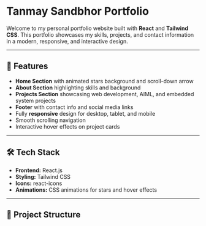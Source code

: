 # Tanmay Sandbhor Portfolio

Welcome to my personal portfolio website built with **React** and **Tailwind CSS**. This portfolio showcases my skills, projects, and contact information in a modern, responsive, and interactive design.

---

## 🚀 Features

- **Home Section** with animated stars background and scroll-down arrow
- **About Section** highlighting skills and background
- **Projects Section** showcasing web development, AIML, and embedded system projects
- **Footer** with contact info and social media links
- Fully **responsive** design for desktop, tablet, and mobile
- Smooth scrolling navigation
- Interactive hover effects on project cards

---

## 🛠 Tech Stack

- **Frontend:** React.js  
- **Styling:** Tailwind CSS  
- **Icons:** react-icons  
- **Animations:** CSS animations for stars and hover effects  

---

## 📁 Project Structure

